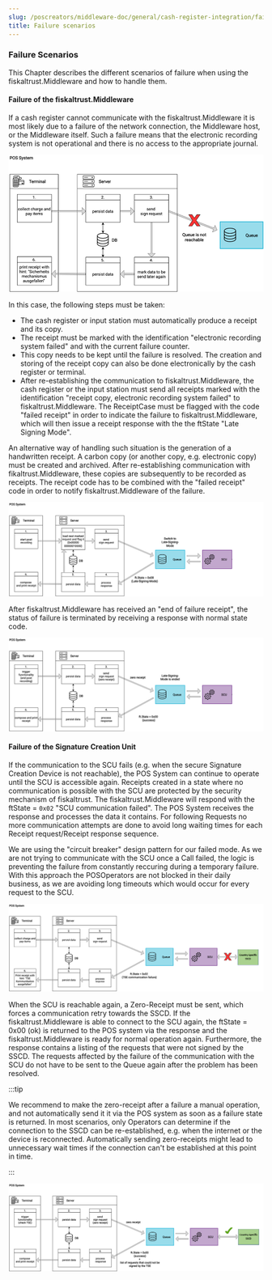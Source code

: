 ```yaml
---
slug: /poscreators/middleware-doc/general/cash-register-integration/failure-scenarios
title: Failure scenarios
---
```


### Failure Scenarios
This Chapter describes the different scenarios of failure when using the fiskaltrust.Middleware and how to handle them.

#### Failure of the fiskaltrust.Middleware
If a cash register cannot communicate with the fiskaltrust.Middleware it is most likely due to a failure of the network connection, the Middleware host, or the Middleware itself. Such a failure means that the electronic recording system is not operational and there is no access to the appropriate journal.

![no-middleware-connection](./images/07-no-middleware-connection.png)

In this case, the following steps must be taken:

  - The cash register or input station must automatically produce a receipt and its copy.
  - The receipt must be marked with the identification "electronic recording system failed" and with the current failure counter.
  - This copy needs to be kept until the failure is resolved. The creation and storing of the receipt copy can also be done electronically by the cash register or terminal.
  - After re-establishing the communication to fiskaltrust.Middleware, the cash register or the input station must send all receipts marked with the identification "receipt copy, electronic recording system failed" to fiskaltrust.Middleware. The ReceiptCase must be flagged with the code "failed receipt" in order to indicate the failure to fiskaltrust.Middleware, which will then issue a receipt response with the the ftState "Late Signing Mode".

An alternative way of handling such situation is the generation of a handwritten receipt. A carbon copy (or another copy, e.g. electronic copy) must be created and archived. After re-establishing communication with fikaltrust.Middleware, these copies are subsequently to be recorded as receipts. The receipt code has to be combined with the "failed receipt" code in order to notify fiskaltrust.Middleware of the failure.

![late-signing-mode](./images/08-late-signing-mode.png)

After fiskaltrust.Middleware has received an "end of failure receipt", the status of failure is terminated by receiving a response with normal state code.

![end-late-signing-mode](./images/09-end-late-signing-mode.png)

#### Failure of the Signature Creation Unit
If the communication to the SCU fails (e.g. when the secure Signature Creation Device is not reachable), the POS System can continue to operate until the SCU is accessible again. Receipts created in a state where no communication is possible with the SCU are protected by the security mechanism of fiskaltrust. The fiskaltrust.Middleware will respond with the ftState = `0x02` "SCU communication failed". The POS System receives the response and processes the data it contains. For following Requests no more communication attempts are done to avoid long waiting times for each Receipt request/Receipt response sequence.
<p>
We are using the "circuit breaker" design pattern for our failed mode. As we are not trying to communicate with the SCU once a Call failed, the logic is preventing the failure from constantly reccuring during a temporary failure. With this approach the POSOperators are not blocked in their daily business, as we are avoiding long timeouts which would occur for every request to the SCU.
</p>

![no-scu-connection](./images/10-no-scu-connection.png)
  
When the SCU is reachable again, a Zero-Receipt must be sent, which forces a communication retry towards the SSCD. If the fiskaltrust.Middleware is able to connect to the SCU again, the ftState = 0x00 (ok) is returned to the POS system via the response and the fiskaltrust.Middleware is ready for normal operation again. Furthermore, the response contains a listing of the requests that were not signed by the SSCD. The requests affected by the failure of the communication with the SCU do not have to be sent to the Queue again after the problem has been resolved.

:::tip

We recommend to make the zero-receipt after a failure a manual operation, and not automatically send it it via the POS system as soon as a failure state is returned. In most scenarios, only Operators can determine if the connection to the SSCD can be re-established, e.g. when the internet or the device is reconnected. Automatically sending zero-receipts might lead to unnecessary wait times if the connection can't be established at this point in time.

:::

![reestablished-scu-connection](./images/11-reestablished-connection.png)
